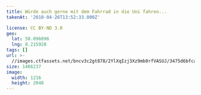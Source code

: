 ```yaml
---
title: Würde auch gerne mit dem Fahrrad in die Uni fahren...
takenAt: '2010-04-26T13:52:33.000Z'

license: CC BY-ND 3.0
geo:
  lat: 50.096096
  lng: 8.215928
tags: []
url: >-
  //images.ctfassets.net/bncv3c2gt878/2YlXqIzj3Xz9mb0rfVASUJ/3475d6bfca36120091158efd7f5146af/wrde-auch-gerne-mit-dem-fahrrad-in-die-uni-fahren_4554781398_o
size: 1466237
image:
  width: 1216
  height: 2048
---
```

